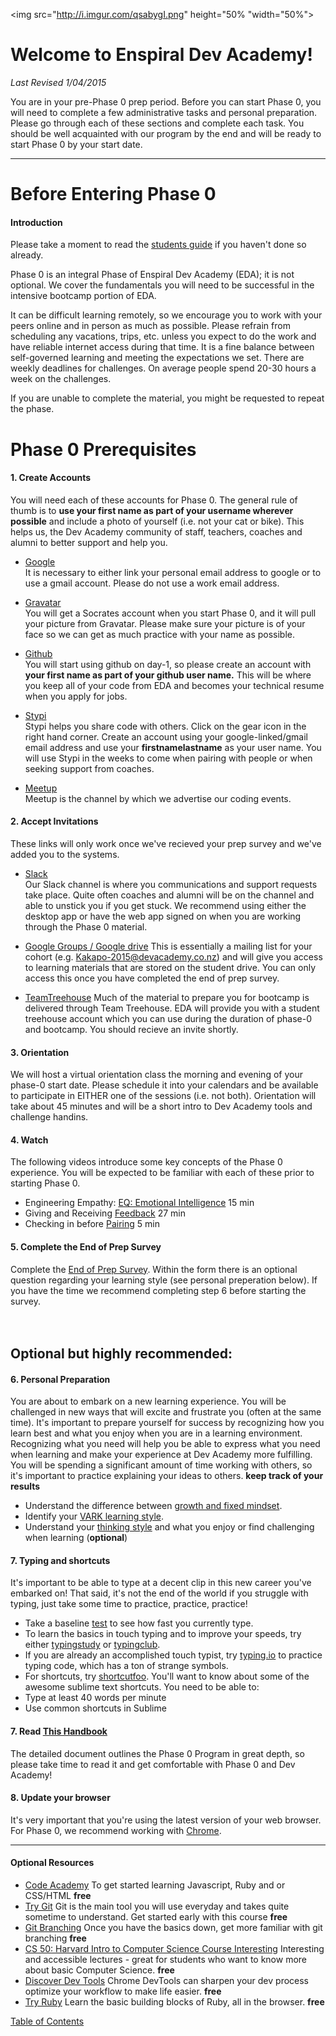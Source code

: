 <img src="http://i.imgur.com/qsabygI.png" height="50% "width="50%">

# Welcome to Enspiral Dev Academy!
*Last Revised 1/04/2015*

You are in your pre-Phase 0 prep period. Before you can start Phase 0, you will need to complete a few administrative tasks and personal preparation. Please go through each of these sections and complete each task. You should be well acquainted with our program by the end and will be ready to start Phase 0 by your start date.




***
# Before Entering Phase 0

#### Introduction
Please take a moment to read the [students guide](https://drive.google.com/file/d/0B5aB0OHeInzgODlnR2hQZXk3c0U/view?usp=sharing) if you haven't done so already.   
  
Phase 0 is an integral Phase of Enspiral Dev Academy (EDA); it is not optional. We cover the fundamentals you will need to be successful in the intensive bootcamp portion of EDA.

It can be difficult learning remotely, so we encourage you to work with your peers online and in person as much as possible. Please refrain from scheduling any vacations, trips, etc. unless you expect to do the work and have reliable internet access during that time. It is a fine balance between self-governed learning and meeting the expectations we set. There are weekly deadlines for challenges. On average people spend 20-30 hours a week on the challenges.  

If you are unable to complete the material, you might be requested to repeat the phase. 

<!-- #### Choose your stream 
You will need to know which stream you are wanting to be in (Ruby or C# .NET) before phase-0 begins. If you don't know yet which stream you will be in, please check out the [stream requirements](/stream-requirements.md) -->

# Phase 0 Prerequisites

#### 1. Create Accounts
You will need each of these accounts for Phase 0. The general rule of thumb is to **use your first name as part of your username wherever possible** and include a photo of yourself (i.e. not your cat or bike). This helps us, the Dev Academy community of staff, teachers, coaches and alumni to better support and help you. 

- [Google](https://accounts.google.com/Signup)<br> It is necessary to either link your personal email address to google or to use a gmail account. Please do not use a work email address. 

- [Gravatar](http://en.gravatar.com/)<br> You will get a Socrates account when you start Phase 0, and it will pull your picture from Gravatar. Please make sure your picture is of your face so we can get as much practice with your name as possible. 

- [Github](https://github.com/)<br> You will start using github on day-1, so please create an account with **your first name as part of your github user name.** This will be where you keep all of your code from EDA and becomes your technical resume when you apply for jobs.

- [Stypi](http://stypi.com)<br> Stypi helps you share code with others. Click on the gear icon in the right hand corner. Create an account using your google-linked/gmail email address and use your **firstnamelastname** as your user name. You will use Stypi in the weeks to come when pairing with people or when seeking support from coaches. 

- [Meetup](http://www.meetup.com/Enspiral-Dev-Academy-Meetup/)<br> Meetup is the channel by which we advertise our coding events. 
 
#### 2. Accept Invitations
These links will only work once we've recieved your prep survey and we've added you to the systems. 

- [Slack](/slack.md)<br> Our Slack channel is where you communications and support requests take place. Quite often coaches and alumni will be on the channel and able to unstick you if you get stuck. We recommend using either the desktop app or have the web app signed on when you are working through the Phase 0 material.  

- [Google Groups / Google drive](https://drive.google.com/a/enspiral.com/folderview?id=0B5aB0OHeInzgeWZoQm9VaWJQeWc&usp=sharing)
This is essentially a mailing list for your cohort (e.g. Kakapo-2015@devacademy.co.nz) and will give you access to learning materials that are stored on the student drive. You can only access this once you have completed the end of prep survey. 

- [TeamTreehouse](treehouse.md)
Much of the material to prepare you for bootcamp is delivered through Team Treehouse. EDA will provide you with a student treehouse account which you can use during the duration of phase-0 and bootcamp. You should recieve an invite shortly.

#### 3. Orientation 
We will host a virtual orientation class the morning and evening of your phase-0 start date. Please schedule it into your calendars and be available to participate in EITHER one of the sessions (i.e. not both). Orientation will take about 45 minutes and will be a short intro to Dev Academy tools and challenge handins.  

#### 4. Watch
The following videos introduce some key concepts of the Phase 0 experience.
You will be expected to be familiar with each of these prior to starting Phase 0.

- Engineering Empathy: [EQ: Emotional Intelligence](https://vimeo.com/99779530) 15 min
- Giving and Receiving [Feedback](https://vimeo.com/99780302) 27 min
- Checking in before [Pairing](https://vimeo.com/76662569) 5 min

#### 5. Complete the End of Prep Survey
Complete the [End of Prep Survey](https://docs.google.com/forms/d/1-MW9w5sHtyWZCoFFyDoIqFU8xgDClGIQug2ufACy0-4/viewform). Within the form there is an optional question regarding your learning style (see personal preperation below). If you have the time we recommend completing step 6 before starting the survey. 
<br>  
<br> 

## Optional but highly recommended:

#### 6. Personal Preparation 

You are about to embark on a new learning experience. You will be challenged in new ways that will excite and frustrate you (often at the same time). It's important to prepare yourself for success by recognizing how you learn best and what you enjoy when you are in a learning environment. Recognizing what you need will help you be able to express what you need when learning and make your experience at Dev Academy more fulfilling. You will be spending a significant amount of time working with others, so it's important to practice explaining your ideas to others. **keep track of your results**

- Understand the difference between <a href="http://examinedexistence.com/carol-dweck-on-fixed-mindset-vs-growth-mindset/" target="_blank">growth and fixed mindset</a>.
- Identify your
<a href="http://www.vark-learn.com/english/page.asp?p=questionnaire" target="_blank">VARK learning style</a>.
- Understand your <a href="http://www.thelearningweb.net/personalthink.html" target="_blank">thinking style</a> and what you enjoy or find challenging when learning (**optional**)

#### 7. Typing and shortcuts
It's important to be able to type at a decent clip in this new career you've embarked on! That said, it's not the end of the world if you struggle with typing, just take some time to practice, practice, practice!

- Take a baseline [test](http://www.typingtest.com/index.html) to see how fast you currently type.
- To learn the basics in touch typing and to improve your speeds, try either [typingstudy](http://www.typingstudy.com/lesson/1/part/1) or [typingclub](http://www.typingclub.com/typing-qwerty-en.html).
- If you are already an accomplished touch typist, try [typing.io](https://typing.io/) to practice typing code, which has a ton of strange symbols.
- For shortcuts, try [shortcutfoo](shortcutfoo.com). You'll want to know about some of the awesome sublime text shortcuts.
You need to be able to:
 - Type at least 40 words per minute
 - Use common shortcuts in Sublime  

#### 7. Read [This Handbook](readme.md)  
The detailed document outlines the Phase 0 Program in great depth, so please take time to read it and get comfortable with Phase 0 and Dev Academy!   

#### 8. Update your browser
It's very important that you're using the latest version of your web browser. For Phase 0, we recommend working with [Chrome](https://www.google.com/chrome/browser/).</br>  
  


-------------------

#### Optional Resources 
- [Code Academy](http://www.codecademy.com/learn) To get started learning Javascript, Ruby and or CSS/HTML **free**
- [Try Git](https://www.codeschool.com/courses/try-git) Git is the main tool you will use everyday and takes quite sometime to understand. Get started early with this course **free**
- [Git Branching](http://pcottle.github.io/learnGitBranching/) Once you have the basics down, get more familiar with git branching **free**
- [CS 50: Harvard Intro to Computer Science Course Interesting](https://cs50.harvard.edu/) Interesting and accessible lectures - great for students who want to know more about basic Computer Science. **free**
- [Discover Dev Tools](https://www.codeschool.com/courses/discover-devtools) Chrome DevTools can sharpen your dev process optimize your workflow to make life easier. **free**
- [Try Ruby](https://www.codeschool.com/courses/try-ruby) Learn the basic building blocks of Ruby, all in the browser. **free**
 


[Table of Contents](readme.md)
